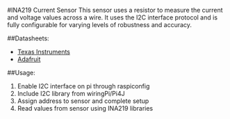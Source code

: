 #INA219 Current Sensor
This sensor uses a resistor to measure the current and voltage values across a wire. It uses the I2C interface protocol and is fully configurable for varying levels of robustness and accuracy.

##Datasheets:
* [Texas Instruments](https://cdn-shop.adafruit.com/datasheets/ina219.pdf)
* [Adafruit](https://cdn-learn.adafruit.com/downloads/pdf/adafruit-ina219-current-sensor-breakout.pdf)

##Usage:
1. Enable I2C interface on pi through raspiconfig
1. Include I2C library from wiringPi/Pi4J
1. Assign address to sensor and complete setup
1. Read values from sensor using INA219 libraries
